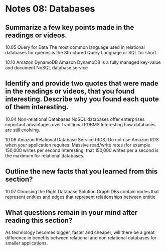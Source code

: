 # Notes 08: Databases

## Summarize a few key points made in the readings or videos.

10.05 Query for Data
The most common language used in relational databases for queries is the Structured Query Language or SQL for short.

10.10 Amazon DynamoDB
Amazon DynamoDB is a fully managed key-value and document NoSQL database service

## Identify and provide two quotes that were made in the readings or videos, that you found interesting. Describe why you found each quote of them interesting.

10.04 Non-relational Databases
NoSQL databases offer enterprises important advantages over traditional RDBMS
Interesting how databases are still evolving.

10.08 Amazon Relational Database Service (RDS)
Do not use Amazon RDS when your application requires:
Massive read/write rates (for example 150,000 writes per second
Interesting, that 150,000 writes per a second is the maximum for relational databases.

## Outline the new facts that you learned from this section?

10.07 Choosing the Right Database Solution
Graph DBs contain nodes that represent entities and edges that represent relationships between entitie

## What questions remain in your mind after reading this section?

As technology becomes bigger, faster and cheaper, will there be a great difference in benefits between relational and non relational databases for smaller applications. 
